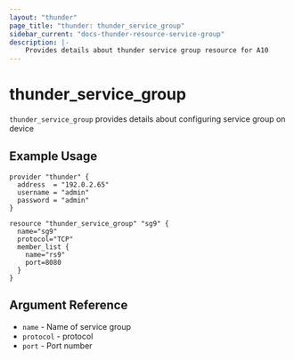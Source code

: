 ```yaml
---
layout: "thunder"
page_title: "thunder: thunder_service_group"
sidebar_current: "docs-thunder-resource-service-group"
description: |-
    Provides details about thunder service group resource for A10
---
```


# thunder\_service\_group

`thunder_service_group` provides details about configuring service group on device
## Example Usage


```hcl
provider "thunder" {
  address  = "192.0.2.65"
  username = "admin"
  password = "admin"
}

resource "thunder_service_group" "sg9" {
  name="sg9"
  protocol="TCP"
  member_list {
    name="rs9"
    port=8080
  }
}
```

## Argument Reference

* `name` - Name of service group
* `protocol` - protocol
* `port` - Port number
